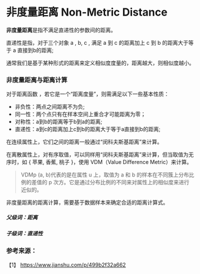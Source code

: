 # 非度量距离 Non-Metric Distance

**非度量距离**是指不满足直递性的参数间的距离。

直递性是指，对于三个对象 a , b, c , 满足 a 到 c 的距离加上 c 到 b 的距离大于等于 a 直接到b的距离;

通常我们是基于某种形式的距离来定义相似度度量的，距离越大，则相似度越小。

### 非度量距离与距离计算

对于距离函数 ，若它是一个“距离度量”，则需满足以下一些基本性质：

- 非负性：两点之间距离不为负;
- 同一性：两个点只有在样本空间上重合才可能距离为零；
- 对称性：a到b的距离等于b到a的距离;
- 直递性：a到c的距离加上c到b的距离大于等于a直接到b的距离;

在连续属性上，它们之间的距离一般通过“闵科夫斯基距离”来计算。

在离散属性上，对有序取值，可以同样用“闵科夫斯基距离”来计算，但当取值为无序时，如 { 苹果, 香蕉, 桃子 }，使用 VDM（Value Difference Metric）来计算。

> VDMp (a, b)代表的是在属性 u 上，取值为 a 和 b 的样本在不同簇上分布比例的差值的 p 次方。它是通过分布比例的不同来对属性上的相似度来进行近似的。

非度量距离的距离计算，需要基于数据样本来确定合适的距离计算式。

##### 父级词：距离
##### 子级词：直递性

### 参考来源：

【1】  https://www.jianshu.com/p/499b2f32a662


